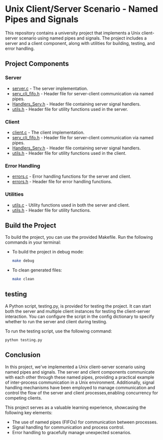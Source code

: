 # Unix Client/Server Scenario - Named Pipes and Signals

This repository contains a university project that implements a Unix client-server scenario using named pipes and signals. The project includes a server and a client component, along with utilities for building, testing, and error handling.

## Project Components

### Server
- [server.c](server.c) - The server implementation.
- [serv_cli_fifo.h](include/serv_cli_fifo.h) - Header file for server-client communication via named pipes.
- [Handlers_Serv.h](include/Handlers_Serv.h) - Header file containing server signal handlers.
- [utils.h](include/utils.h) - Header file for utility functions used in the server.

### Client
- [client.c](client.c) - The client implementation.
- [serv_cli_fifo.h](include/serv_cli_fifo.h) - Header file for server-client communication via named pipes.
- [Handlers_Serv.h](include/Handlers_Serv.h) - Header file containing server signal handlers.
- [utils.h](include/utils.h) - Header file for utility functions used in the client.

### Error Handling
- [errors.c](errors.c) - Error handling functions for the server and client.
- [errors.h](include/errors.h) - Header file for error handling functions.

### Utilities
- [utils.c](utils.c) - Utility functions used in both the server and client.
- [utils.h](include/utils.h) - Header file for utility functions.

## Build the Project

To build the project, you can use the provided Makefile. Run the following commands in your terminal:

- To build the project in debug mode:
  ```bash
  make debug
  ```
- To clean generated files:
  ```bash
  make clean
  ```

## testing
A Python script, testing.py, is provided for testing the project. It can start both the server and multiple client instances for testing the client-server interaction. You can configure the script in the config dictionary to specify whether to run the server and client during testing.  

To run the testing script, use the following command:
```
python testing.py
```  

## Conclusion

In this project, we've implemented a Unix client-server scenario using named pipes and signals. The server and client components communicate with each other through these named pipes, providing a practical example of inter-process communication in a Unix environment. Additionally, signal handling mechanisms have been employed to manage communication and control the flow of the server and client processes,enabling concurrency for competing clients.

This project serves as a valuable learning experience, showcasing the following key elements:

- The use of named pipes (FIFOs) for communication between processes.
- Signal handling for communication and process control.
- Error handling to gracefully manage unexpected scenarios.